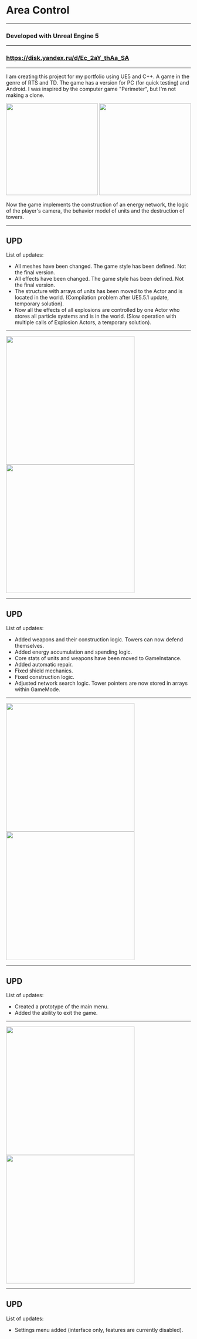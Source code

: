 # Area Control
---
### Developed with Unreal Engine 5
---
### https://disk.yandex.ru/d/Ec_2aY_thAa_SA
---
I am creating this project for my portfolio using UE5 and C++. A game in the genre of RTS and TD. The game has a version for PC (for quick testing) and Android. I was inspired by the computer game "Perimeter", but I'm not making a clone.

<div>
<img src="https://github.com/arnemvend/arnemvend/blob/main/images/01_AC.jpg" height="250"/>
<img src="https://github.com/arnemvend/arnemvend/blob/main/images/02_AC.jpg" height="250"/>
</div>

Now the game implements the construction of an energy network, the logic of the player's camera, the behavior model of units and the destruction of towers.

---
UPD
---
List of updates:
- All meshes have been changed. The game style has been defined. Not the final version.
- All effects have been changed. The game style has been defined. Not the final version.
- The structure with arrays of units has been moved to the Actor and is located in the world. (Compilation problem after UE5.5.1 update, temporary solution).
- Now all the effects of all explosions are controlled by one Actor who stores all particle systems and is in the world. (Slow operation with multiple calls of Explosion Actors, a temporary solution).
---
<div>
<img src="https://github.com/arnemvend/arnemvend/blob/main/images/03_AC.jpg" height="350"/>
<img src="https://github.com/arnemvend/arnemvend/blob/main/images/04_AC.jpg" height="350"/>
</div>


---
UPD
---
List of updates:
- Added weapons and their construction logic. Towers can now defend themselves.
- Added energy accumulation and spending logic.
- Core stats of units and weapons have been moved to GameInstance.
- Added automatic repair.
- Fixed shield mechanics.
- Fixed construction logic.
- Adjusted network search logic. Tower pointers are now stored in arrays within GameMode.

---
<div>
<img src="https://github.com/arnemvend/arnemvend/blob/main/images/05_AC.jpg" height="350"/>
<img src="https://github.com/arnemvend/arnemvend/blob/main/images/06_AC.jpg" height="350"/>
</div>



---
UPD
---
List of updates:
- Created a prototype of the main menu.
- Added the ability to exit the game.

---
<div>
<img src="https://github.com/arnemvend/arnemvend/blob/main/images/07_AC.jpg" height="350"/>
<img src="https://github.com/arnemvend/arnemvend/blob/main/images/08_AC.jpg" height="350"/>
</div>



---
UPD
---
List of updates:
- Settings menu added (interface only, features are currently disabled).